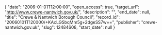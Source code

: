 {
  "date": "2006-01-01T12:00:00", 
  "open_access": true, 
  "target_url": "http://www.crewe-nantwich.gov.uk/", 
  "description": "", 
  "end_date": null, 
  "title": "Crewe & Nantwich Borough Council", 
  "record_id": "20060101T120000/+KAcLGSbqMm5g+2dgeSS7w==", 
  "publisher": "crewe-nantwich.gov.uk", 
  "slug": 12484608, 
  "start_date": null
}

